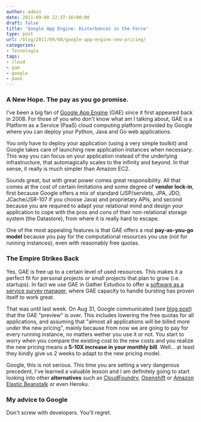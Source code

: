 ```yaml
---
author: admin
date: 2011-09-08 22:37:16+00:00
draft: false
title: 'Google App Engine: Disturbances in the Force'
type: post
url: /blog/2011/09/08/google-app-engine-new-pricing/
categories:
- Tecnología
tags:
- cloud
- gae
- google
- paas
---
```


### A New Hope. The pay as you go promise.





I've been a big fan of [Google App Engine](http://appspot.com) (GAE) since it first appeared back in 2008. For those of you who don't know what am I talking about, GAE is a Platform as a Service (PaaS) cloud computing platform provided by Google where you can deploy your Python, Java and Go web applications.







You only have to deploy your application (using a very simple toolkit) and Google takes care of launching new application instances when necessary. This way you can focus on your application instead of the underlying infrastructure, that automagically scales to the infinity and beyond. In that sense, it really is much simpler than Amazon EC2.







Sounds great, but with great power comes great responsibility. All that comes at the cost of certain limitations and some degree of **vendor lock-in**, first because Google offers a mix of standard (JSP/servlets, JPA, JDO, JCache/JSR-107 if you choose Java) and proprietary APIs, and second because you are required to adapt your relational mind and design your application to cope with the pros and cons of their non-relational storage system (the Datastore), from where it is really hard to escape.







One of the most appealing features is that GAE offers a real **pay-as-you-go model** because you pay for the computational resources you use (not for running instances), even with reasonably free quotas. 






### The Empire Strikes Back





Yes, GAE is free up to a certain level of used resources. This makes it a perfect fit for personal projects or small projects that plan to grow (i.e. startups). In fact we use GAE in Gather Estudios to offer a [software as a service survey manager](http://precision.gatherestudios.es/), where GAE capacity to handle bursting has proven itself to work great.







That was until last week. On Aug 31, Google communicated (see [blog post](http://googleappengine.blogspot.com/2011/08/50-credit-for-new-billing-signups-and.html)) that the GAE "preview" is over. This includes lowering the free quotas for all applications, and assuming that "almost all applications will be billed more under the new pricing", mainly because from now we are going to pay for every running instance, no matters wether you use it or not. You start to worry when you compare the existing cost to the new costs and you realize the new pricing means a **5-10X increase in your monthly bill**. Well... at least they kindly give us 2 weeks to adapt to the new pricing model.







Google, this is not serious. This time you are setting a very dangerous precedent, I've learned a valuable lesson and I am definitely going to start looking into other **alternatives** such as [CloudFoundry](http://www.cloudfoundry.com/), [Openshift](https://openshift.redhat.com) or [Amazon Elastic Beanstalk](http://aws.amazon.com/elasticbeanstalk/) or even Heroku.






### My advice to Google





Don't screw with developers. You'll regret.

